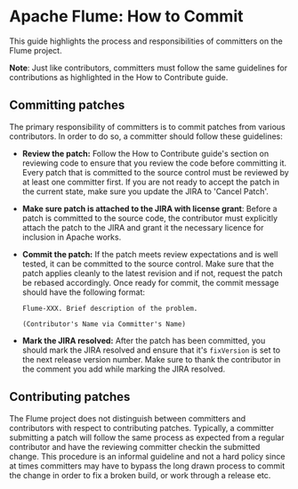<!---
Licensed to the Apache Software Foundation (ASF) under one
or more contributor license agreements.  See the NOTICE file
distributed with this work for additional information
regarding copyright ownership.  The ASF licenses this file
to you under the Apache License, Version 2.0 (the
"License"); you may not use this file except in compliance
with the License.  You may obtain a copy of the License at
 http://www.apache.org/licenses/LICENSE-2.0
Unless required by applicable law or agreed to in writing,
software distributed under the License is distributed on an
"AS IS" BASIS, WITHOUT WARRANTIES OR CONDITIONS OF ANY
KIND, either express or implied.  See the License for the
specific language governing permissions and limitations
under the License.
-->
Apache Flume: How to Commit  
===========================

This guide highlights the process and responsibilities of committers on the Flume project.

**Note**: Just like contributors, committers must follow the same guidelines for contributions as highlighted in the How to Contribute guide.


Committing patches
------------------

The primary responsibility of committers is to commit patches from
various contributors. In order to do so, a committer should follow these
guidelines:

-   **Review the patch:** Follow the How to Contribute guide's section on
    reviewing code to ensure that you review the code before
    committing it. Every patch that is committed to the source control
    must be reviewed by at least one committer first. If you are not
    ready to accept the patch in the current state, make sure you update
    the JIRA to 'Cancel Patch'.

-   **Make sure patch is attached to the JIRA with license grant**:
    Before a patch is committed to the source code, the contributor must
    explicitly attach the patch to the JIRA and grant it the necessary
    licence for inclusion in Apache works.

-   **Commit the patch:** If the patch meets review expectations and is
    well tested, it can be committed to the source control. Make sure
    that the patch applies cleanly to the latest revision and if not,
    request the patch be rebased accordingly. Once ready for commit, the
    commit message should have the following format:

    ```
    Flume-XXX. Brief description of the problem.

    (Contributor's Name via Committer's Name)
    ```

-   **Mark the JIRA resolved:** After the patch has been committed, you
    should mark the JIRA resolved and ensure that it's `fixVersion` is
    set to the next release version number. Make sure to thank the
    contributor in the comment you add while marking the JIRA resolved.

Contributing patches
--------------------

The Flume project does not distinguish between committers and
contributors with respect to contributing patches. Typically, a
committer submitting a patch will follow the same process as expected
from a regular contributor and have the reviewing committer checkin the
submitted change. This procedure is an informal guideline and not a hard
policy since at times committers may have to bypass the long drawn
process to commit the change in order to fix a broken build, or work
through a release etc.
